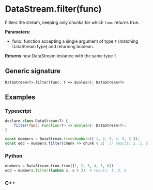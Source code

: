 # DataStream.filter(func)

Filters the stream, keeping only chunks for which `func` returns true.

**Parameters:**
- func: function accepting a single argument of type `T` (matching DataStream
  type) and returning boolean.

**Returns** new DataStream instance with the same type `T`.

## Generic signature

```
DataStream<T>.filter(func: T => Boolean): DataStream<T>
```

## Examples

### Typescript

```js
declare class DataStream<T> {
    filter(func: Function<T> => Boolean): DataStream<T>;
}

const numbers = DataStream.from<Number>([ 1, 2, 3, 4, 5, 6 ]);
const odd = numbers.filter(chunk => chunk % 2)  // result: 1, 3, 5
```

### Python

```python
numbers = DataStream.from_from([1, 2, 3, 4, 5, 6])
odd = numbers.filter(lambda x: x % 2)  # result: 1, 3, 5
```
### C++
